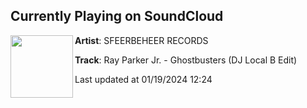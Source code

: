 ## Currently Playing on SoundCloud

[<img align="left" width="100" src="https://i1.sndcdn.com/artworks-cBTlnzuxMwjBjBlB-pswUoQ-t500x500.jpg">](https://soundcloud.com/sfeerbeheerrecords/ghostbusters-local-b-edit)

**Artist**: SFEERBEHEER RECORDS 

**Track**: Ray Parker Jr. - Ghostbusters (DJ Local B Edit)

Last updated at 01/19/2024 12:24
